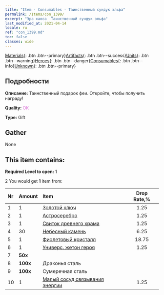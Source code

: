 ```yaml
---
title: "Item - Consumables - Таинственный сундук эльфа"
permalink: /Items/con_1399/
excerpt: "Эра хаоса  Таинственный сундук эльфа"
last_modified_at: 2021-04-14
locale: ru
ref: "con_1399.md"
toc: false
classes: wide
---
```

 [Materials](/ru/Items/){: .btn .btn--primary}[Artifacts](/ru/Items/Artifacts/){: .btn .btn--success}[Units](/ru/Items/Units/){: .btn .btn--warning}[Heroes](/ru/Items/Heroes/){: .btn .btn--danger}[Consumables](/ru/Items/Consumables/){: .btn .btn--info}[Unknown](/ru/Items/Unknown/){: .btn .btn--primary}

## Подробности
 **Описание:** Таинственный подарок феи. Откройте, чтобы получить награду!

 **Quality:** <span style="color: #DA70D6">OK</span>

 **Type:** Gift

## Gather

  None

## This item contains:

 **Required Level to open:** 1

 2 You would get **1** item  from:

  | Nr | Amount |     Item    | Drop Rate,% |
  |:---|:-------|:------------|:---------:|
  | 1 | 1 | [Золотой ключ](/ru/Items/con_783/) | 1.25 | 
  | 2 | 1 | [Астросеребро](/ru/Items/con_969/) | 1.25 | 
  | 3 | 1 | [Свиток древнего храма](/ru/Items/con_697/) | 1.25 | 
  | 4 | 30 | [Небесный камень](/ru/Items/art_188/) | 6.25 | 
  | 5 | 1 | [Фиолетовый кристалл](/ru/Items/con_720/) | 18.75 | 
  | 6 | 1 | [Универс. жетон героя](/ru/Items/her_358/) | 1.25 | 
  | 7 |  **50x** | <i class="fas fa-gem"/> |  | 25 | 
  | 8 |  **100x** | Драконья сталь |  | 18.75 | 
  | 9 |  **100x** | Сумеречная сталь |  | 25 | 
  | 10 | 1 | [Малый сосуд связывания энергии](/ru/Items/con_724/) | 1.25 | 
